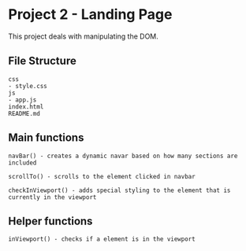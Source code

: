 # Project 2 - Landing Page

This project deals with manipulating the DOM.

## File Structure
```
css
- style.css
js
- app.js
index.html
README.md
```

## Main functions
```
navBar() - creates a dynamic navar based on how many sections are included

scrollTo() - scrolls to the element clicked in navbar

checkInViewport() - adds special styling to the element that is currently in the viewport
```

## Helper functions
```
inViewport() - checks if a element is in the viewport
```
